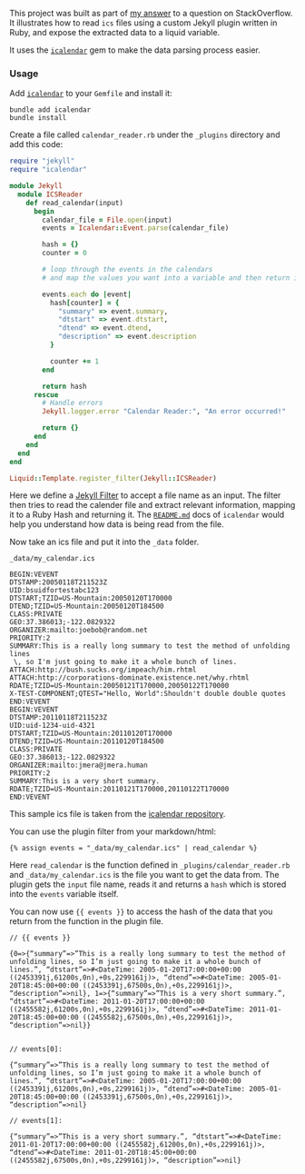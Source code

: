 This project was built as part of [my answer](https://stackoverflow.com/a/75419548/9819031) to a question on StackOverflow. It illustrates how to read `ics` files using a custom Jekyll plugin written in Ruby, and expose the extracted data to a liquid variable.

It uses the [`icalendar`](https://github.com/icalendar/icalendar) gem to make the data parsing process easier.

### Usage

Add [`icalendar`](https://github.com/icalendar/icalendar) to your `Gemfile` and install it:

```shell
bundle add icalendar
bundle install
```

Create a file called `calendar_reader.rb` under the `_plugins` directory and add this code:

```ruby
require "jekyll"
require "icalendar"

module Jekyll
  module ICSReader
    def read_calendar(input)
      begin
        calendar_file = File.open(input)
        events = Icalendar::Event.parse(calendar_file)

        hash = {}
        counter = 0

        # loop through the events in the calendars
        # and map the values you want into a variable and then return it:

        events.each do |event|
          hash[counter] = {
            "summary" => event.summary,
            "dtstart" => event.dtstart,
            "dtend" => event.dtend,
            "description" => event.description
          }

          counter += 1
        end

        return hash
      rescue
        # Handle errors
        Jekyll.logger.error "Calendar Reader:", "An error occurred!"

        return {}
      end
    end
  end
end

Liquid::Template.register_filter(Jekyll::ICSReader)
```

Here we define a [Jekyll Filter](https://jekyllrb.com/docs/plugins/filters/) to accept a file name as an input. The filter then tries to read the calender file and extract relevant information, mapping it to a Ruby Hash and returning it. The [`README.md`](https://github.com/icalendar/icalendar#readme) docs of `icalendar` would help you understand how data is being read from the file.

Now take an ics file and put it into the `_data` folder.

`_data/my_calendar.ics`

```ics
BEGIN:VEVENT
DTSTAMP:20050118T211523Z
UID:bsuidfortestabc123
DTSTART;TZID=US-Mountain:20050120T170000
DTEND;TZID=US-Mountain:20050120T184500
CLASS:PRIVATE
GEO:37.386013;-122.0829322
ORGANIZER:mailto:joebob@random.net
PRIORITY:2
SUMMARY:This is a really long summary to test the method of unfolding lines
 \, so I'm just going to make it a whole bunch of lines.
ATTACH:http://bush.sucks.org/impeach/him.rhtml
ATTACH:http://corporations-dominate.existence.net/why.rhtml
RDATE;TZID=US-Mountain:20050121T170000,20050122T170000
X-TEST-COMPONENT;QTEST="Hello, World":Shouldn't double double quotes
END:VEVENT
BEGIN:VEVENT
DTSTAMP:20110118T211523Z
UID:uid-1234-uid-4321
DTSTART;TZID=US-Mountain:20110120T170000
DTEND;TZID=US-Mountain:20110120T184500
CLASS:PRIVATE
GEO:37.386013;-122.0829322
ORGANIZER:mailto:jmera@jmera.human
PRIORITY:2
SUMMARY:This is a very short summary.
RDATE;TZID=US-Mountain:20110121T170000,20110122T170000
END:VEVENT
```

This sample ics file is taken from the [icalendar repository](https://github.com/icalendar/icalendar/blob/main/spec/fixtures/two_events.ics).

You can use the plugin filter from your markdown/html:

```liquid
{% assign events = "_data/my_calendar.ics" | read_calendar %}
```

Here `read_calendar` is the function defined in `_plugins/calendar_reader.rb` and `_data/my_calendar.ics` is the file you want to get the data from. The plugin gets the `input` file name, reads it and returns a `hash` which is stored into the `events` variable itself.

You can now use `{{ events }}` to access the hash of the data that you return from the function in the plugin file.

```
// {{ events }}

{0=>{“summary”=>”This is a really long summary to test the method of unfolding lines, so I’m just going to make it a whole bunch of lines.”, “dtstart”=>#<DateTime: 2005-01-20T17:00:00+00:00 ((2453391j,61200s,0n),+0s,2299161j)>, “dtend”=>#<DateTime: 2005-01-20T18:45:00+00:00 ((2453391j,67500s,0n),+0s,2299161j)>, “description”=>nil}, 1=>{“summary”=>”This is a very short summary.”, “dtstart”=>#<DateTime: 2011-01-20T17:00:00+00:00 ((2455582j,61200s,0n),+0s,2299161j)>, “dtend”=>#<DateTime: 2011-01-20T18:45:00+00:00 ((2455582j,67500s,0n),+0s,2299161j)>, “description”=>nil}}


// events[0]:

{“summary”=>”This is a really long summary to test the method of unfolding lines, so I’m just going to make it a whole bunch of lines.”, “dtstart”=>#<DateTime: 2005-01-20T17:00:00+00:00 ((2453391j,61200s,0n),+0s,2299161j)>, “dtend”=>#<DateTime: 2005-01-20T18:45:00+00:00 ((2453391j,67500s,0n),+0s,2299161j)>, “description”=>nil} 

// events[1]:

{“summary”=>”This is a very short summary.”, “dtstart”=>#<DateTime: 2011-01-20T17:00:00+00:00 ((2455582j,61200s,0n),+0s,2299161j)>, “dtend”=>#<DateTime: 2011-01-20T18:45:00+00:00 ((2455582j,67500s,0n),+0s,2299161j)>, “description”=>nil}
```
